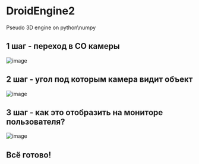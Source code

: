 # DroidEngine2
Pseudo 3D engine on python\numpy

## 1 шаг - переход в СО камеры
![image](https://user-images.githubusercontent.com/52743561/211160392-ad6d11c0-ef06-449b-9382-5f271d49707a.png)

## 2 шаг - угол под которым камера видит объект
![image](https://user-images.githubusercontent.com/52743561/211160678-2289086d-dd56-42b7-b4a8-93374d8033bf.png)

## 3 шаг - как это отобразить на мониторе пользователя?
![image](https://user-images.githubusercontent.com/52743561/211161050-099209e1-36f7-4724-a24a-e9993f0172e4.png)

## Всё готово!
